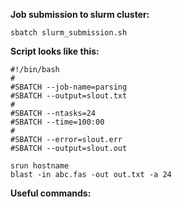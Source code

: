 <b>Job submission to slurm cluster:</b>
```
sbatch slurm_submission.sh
```
<b>Script looks like this:</b>
```
#!/bin/bash
#
#SBATCH --job-name=parsing
#SBATCH --output=slout.txt
#
#SBATCH --ntasks=24
#SBATCH --time=100:00
#
#SBATCH --error=slout.err
#SBATCH --output=slout.out

srun hostname
blast -in abc.fas -out out.txt -a 24
```

<b>Useful commands:</b>
